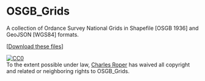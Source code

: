 OSGB_Grids
==========

A collection of Ordance Survey National Grids in Shapefile [OSGB 1936] and GeoJSON [WGS84] formats.

[[Download these files](https://github.com/charlesroper/OSGB_Grids/archive/master.zip)]

<p xmlns:dct="http://purl.org/dc/terms/">
  <a rel="license"
     href="http://creativecommons.org/publicdomain/zero/1.0/">
    <img src="http://i.creativecommons.org/p/zero/1.0/88x31.png" style="border-style: none;" alt="CC0" />
  </a>
  <br />
  To the extent possible under law,
  <a rel="dct:publisher"
     href="https://github.com/charlesroper/OSGB_Grids">
    <span property="dct:title">Charles Roper</span></a>
  has waived all copyright and related or neighboring rights to
  <span property="dct:title">OSGB_Grids</span>.
</p>
